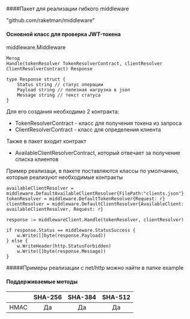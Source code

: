 ####Пакет для реализации гибкого middleware

"github.com/raketman/middleware"

#### Основной класс для проверка JWT-токена

middleware.Middleware

```
Метод 
Handle(tokenResolver TokenResolverContract, clientResolver ClientResolverContract) Response

type Response struct {
	Status string // статус операции
	Payload string // полезная нагрузка в json
	Message string // текст статуса
}

```


Для его создания необходимо 2 контракта:
 - TokenResolverContract - класс для получения токена из запроса
 - ClientResolverContract - класс для определения клиента
 
 
Также в пакет входит контракт
 - AvailableClientResolverContract, который отвечает за получение списка клиентов

Пример реализаци, в пакете поставляются классы по умолчанию, которые реализуют необходимые контракты

```
availableClientResolver = middleware.DefaultAvailableClientResolver{FilePath:"clients.json"}
tokenResolver = middleware.DefaultTokenResolver{Request: r}
clientResolver = middleware.DefaultClientResolver{AvailableClient: availableClientResolver, Request: r}

response := middlewareClient.Handle(tokenResolver, clientResolver)

if response.Status == middleware.StatusSuccess {
    w.Write([]byte(response.Payload))
} else {
    w.WriteHeader(http.StatusForbidden)
    w.Write([]byte(response.Message))
}

``` 

#####Примеры реализации с net/http можно найти в папке example

#### Поддерживаемые методы
|         | SHA-256            | SHA-384            | SHA-512            |
|:-------:|:------------------:|:------------------:|:------------------:|
| HMAC    |         Да         |         Да         |         Да         |